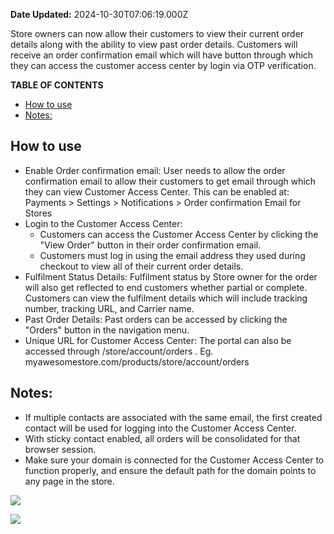 **Date Updated:** 2024-10-30T07:06:19.000Z
  
  
Store owners can now allow their customers to view their current order details along with the ability to view past order details. Customers will receive an order confirmation email which will have button through which they can access the customer access center by login via OTP verification.

  
**TABLE OF CONTENTS**

* [How to use](#How-to-use)
* [ Notes:](#%C2%A0notes:)

  
## **How to use**

* Enable Order confirmation email: User needs to allow the order confirmation email to allow their customers to get email through which they can view Customer Access Center. This can be enabled at: Payments > Settings > Notifications > Order confirmation Email for Stores
* Login to the Customer Access Center:  
   * Customers can access the Customer Access Center by clicking the "View Order" button in their order confirmation email.  
   * Customers must log in using the email address they used during checkout to view all of their current order details.
* Fulfilment Status Details: Fulfilment status by Store owner for the order will also get reflected to end customers whether partial or complete. Customers can view the fulfilment details which will include tracking number, tracking URL, and Carrier name.
* Past Order Details: Past orders can be accessed by clicking the "Orders" button in the navigation menu.
* Unique URL for Customer Access Center: The portal can also be accessed through <storeurl>/store/account/orders . Eg. myawesomestore.com/products/store/account/orders

##   **Notes:**

* If multiple contacts are associated with the same email, the first created contact will be used for logging into the Customer Access Center.
* With sticky contact enabled, all orders will be consolidated for that browser session.
* Make sure your domain is connected for the Customer Access Center to function properly, and ensure the default path for the domain points to any page in the store.

  
![](https://s3.amazonaws.com/cdn.freshdesk.com/data/helpdesk/attachments/production/155035674558/original/eYhYup1n9MKimrYJD-_12U4vew6i-8ZaDA.png?1730249548)

![](https://s3.amazonaws.com/cdn.freshdesk.com/data/helpdesk/attachments/production/155035674581/original/rnjrySOGZ-d3uwlsnSTQj7JtJTD3FxeUqw.png?1730249627)  
  
  